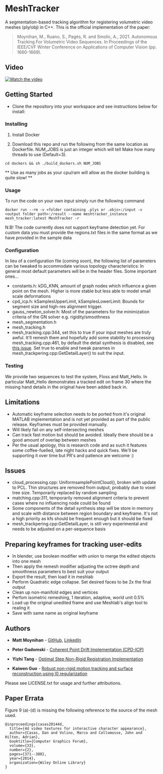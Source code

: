 # MeshTracker

A segmentation-based tracking algorithm for registering volumetric video meshes (ply/obj) in C++.
This is the official implementation of the paper: 
>Moynihan, M., Ruano, S., Pagés, R. and Smolic, A., 2021. Autonomous Tracking For Volumetric Video Sequences. In Proceedings of the IEEE/CVF Winter Conference on Applications of Computer Vision (pp. 1660-1669).

## Video
[![Watch the video](https://img.youtube.com/vi/JwO2obk0tJM/maxresdefault.jpg)](https://youtu.be/JwO2obk0tJM)

## Getting Started

* Clone the repository into your workspace and see instructions below for install:

### Installing

1. Install Docker

1. Download this repo and run the following from the same location as Dockerfile. 
NUM_JOBS is just an integer which will tell Make how many threads to use (Default=3). 

```
cd dockers && sh ./build_dockers.sh NUM_JOBS
```

** Use as many jobs as your cpu/ram will allow as the docker building is quite slow! **

### Usage 

To run the code on your own input simply run the following command 
 ```
 docker run --rm -v <folder containing .plys or .objs>:/input -v <output folder path>:/result --name meshtracker_instance mesh_tracker:latest MeshTracker -r
 ```
N.B! The code currently does not support keyframe detection yet. For custom data you must provide the 
regions.txt files in the same format as we have provided in the sample data

### Configuration

In lieu of a configuration file (coming soon), the following list of parameters can be tweaked to
accommodate various topology characteristics:
In general most default parameters will be in the header files. Some important ones...
* constants.h: kDG_KNN, amount of graph nodes which influence a given point on the mesh. Higher is more stable but less able to model small scale deformations
* cpd_icp.h: kSamplesUpperLimit, kSamplesLowerLimit: Bounds for segment size and high-res alignment trigger. 
* gauss_newton_solver.h: Most of the parameters for the minimization criteria of the GN solver e.g. rigidity/smoothness
* mesh_segmentation.h
* mesh_tracking.h
* mesh_tracking.cpp:344, set this to true if your input meshes are truly awful. It'll remesh them and hopefully add some stability to processing
mesh_tracking.cpp:461, by default the detail synthesis is disabled, see [this issue](). Set true to enable and tweak parames in mesh_trackpering.cpp:GetDetailLayer() to suit the input. 

### Testing 

We provide two sequences to test the system, Floss and Matt_Hello.
In particular Matt_Hello demonstrates a tracked edit on frame 30 where the
missing hand details in the original have been added back in. 

## Limitations

* Automatic keyframe selection needs to be ported from it's original MATLAB implementation and 
is not yet provided as part of the public release. Keyframes must be provided manually. 
* Will likely fail on any self-intersecting meshes
* Can track fast motion but should be avoided. Ideally there should be a good 
amount of overlap between meshes
* Per the usual apology, this is research code and as such it features some coffee-fuelled, late night
hacks and quick fixes. We'll be supporting it over time but PR's and patience are welcome :) 

## Issues
* cloud_processing.cpp: UniformsamplePointCloud(), broken with update to PCL. Thin structures are removed from output, probably due to voxel tree size. Temporarily replaced by random sampling
* matching.cpp:311, temporarily removed alignment criteria to prevent cases where no influencing node could be found 
* Some components of the detail synthesis step will be store in memory and scale with distance between region boundary and keyframe. It's not a high priority as kfs should be frequent enough but it should be fixed
* mesh_trackpering.cpp:GetDetailLayer, is still very experimental and needs to be adjusted on a per-sequence basis

## Preparing keyframes for tracking user-edits

* In blender, use boolean modifier with union to merge the edited objects into one mesh
* Then apply the remesh modifier adjusting the octree depth and smoothness parameters to best suit your output
* Export the result, then load it in meshlab 
* Perform Quadratic edge collapse. Set desired faces to be 2x the final output
* Clean up non-manifold edges and vertices
* Perfom isometric remeshing, 1 iteration, adaptive, world unit 0.5% 
* Load up the original unedited frame and use Meshlab's align tool to realing it
* Save with same name as original keyframe

## Authors

* **Matt Moynihan** - [GitHub](https://github.com/mjkmoynihan), [LinkedIn](https://www.linkedin.com/in/mjkmoynihan/)

* **Peter Gadomski** - [Coherent Point Drift Implementation (CPD-ICP)](https://github.com/gadomski/cpd)

* **Yizhi Tang** - [Optimal Step Non-Rigid Registration Implementation](https://github.com/Tonsty/Non-Rigid-Registar)

* **Kaiwen Guo** - [Robust non-rigid motion tracking and surface reconstruction using l0 regularization](https://www.guokaiwen.com/svr.html)

Please see LICENSE.txt for usage and further attributions. 

## Paper Errata 

Figure 9 (a)-(d) is missing the following reference to the source of the mesh used.
```
@inproceedings{casas20144d,
  title={4d video textures for interactive character appearance},
  author={Casas, Dan and Volino, Marco and Collomosse, John and Hilton, Adrian},
  booktitle={Computer Graphics Forum},
  volume={33},
  number={2},
  pages={371--380},
  year={2014},
  organization={Wiley Online Library}
}
```
